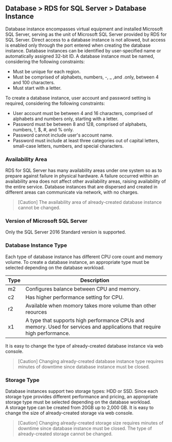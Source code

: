 ## Database > RDS for SQL Server > Database Instance

Database instance encompasses virtual equipment and installed Microsoft SQL Server, serving as the unit of Microsoft SQL Server provided by RDS for SQL Server. 
Direct access to a database instance is not allowed, but access is enabled only through the port entered when creating the database instance. 
Database instances can be identified by user-specified name or automatically assigned 32-bit ID. 
A database instance must be named, considering the following constraints: 

* Must be unique for each region. 
* Must be comprised of alphabets, numbers, -, _ ,and .only, between 4 and 100 characters.
* Must start with a letter. 

To create a database instance, user account and password setting is required, considering the following constraints: 

* User account must be between 4 and 16 characters, comprised of alphabets and numbers only, starting with a letter. 
* Password must be between 8 and 128, comprised of alphabets, numbers, !, $, #, and % only. 
* Password cannot include user's account name. 
* Password must include at least three categories out of capital letters, small-case letters, numbers, and special characters. 

### Availability Area

RDS for SQL Server has many availability areas under one system so as to prepare against failure in physical hardware. A failure occurred within an availability area does not affect other availability areas, raising availability of the entire service. Database instances that are dispersed and created in different areas can communicate via network, with no charges.   

> [Caution]
> The availability area of already-created database instance cannot be changed. 

### Version of Microsoft SQL Server

Only the SQL Server 2016 Standard version is supported.   

### Database Instance Type

Each type of database instance has different CPU core count and memory volume. 
To create a database instance, an appropriate type must be selected depending on the database workload. 

| Type    | Description |
| ------- | -------------------------------------------------|
| m2 | Configures balance between CPU and memory.   |
| c2 | Has higher performance setting for CPU. |
| r2 | Available when momory takes more volume than other reources|
| x1 | A type that supports high performance CPUs and memory. Used for services and applications that require high performance. |

It is easy to change the type of already-created database instance via web console.

> [Caution]
> Changing already-created database instance type requires minutes of downtime since database instance must be closed. 

### Storage Type

Database instances support two storage types: HDD or SSD. 
Since each storage type provides different performance and pricing, an appropriate storage type must be selected depending on the database workload.  
A storage type can be created from 20GB up to 2,000 GB. 
It is easy to change the size of already-created storage via web console. 

> [Caution]
> Changing already-created storage size requires minutes of downtime since database instance must be closed. 
> The type of already-created storage cannot be changed. 
